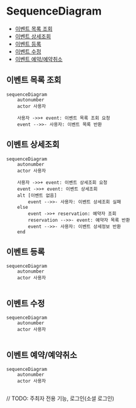 # SequenceDiagram

- [이벤트 목록 조회](#%EC%9D%B4%EB%B2%A4%ED%8A%B8-%EB%AA%A9%EB%A1%9D-%EC%A1%B0%ED%9A%8C)
- [이벤트 상세조회](#%EC%9D%B4%EB%B2%A4%ED%8A%B8-%EC%83%81%EC%84%B8%EC%A1%B0%ED%9A%8C)
- [이벤트 등록](#%EC%9D%B4%EB%B2%A4%ED%8A%B8-%EB%93%B1%EB%A1%9D)
- [이벤트 수정](#%EC%9D%B4%EB%B2%A4%ED%8A%B8-%EC%88%98%EC%A0%95)
- [이벤트 예약/예약취소](#%EC%9D%B4%EB%B2%A4%ED%8A%B8-%EC%98%88%EC%95%BD%EC%98%88%EC%95%BD%EC%B7%A8%EC%86%8C)

## 이벤트 목록 조회

```mermaid
sequenceDiagram
	autonumber
	actor 사용자

	사용자 ->>+ event: 이벤트 목록 조회 요청
	event -->>- 사용자: 이벤트 목록 반환
```

## 이벤트 상세조회

```mermaid
sequenceDiagram
	autonumber
	actor 사용자

	사용자 ->>+ event: 이벤트 상세조회 요청
	event ->>+ event: 이벤트 상세조회
	alt [이벤트 없음]
		event -->>- 사용자: 이벤트 상세조회 실패
	else
		event ->>+ reservation: 예약자 조회
		reservation -->>- event: 예약자 목록 반환
		event -->>- 사용자: 이벤트 상세정보 반환		
	end	
```

## 이벤트 등록

```mermaid
sequenceDiagram
    autonumber
    actor 사용자
    
```

## 이벤트 수정

```mermaid
sequenceDiagram
    autonumber
    actor 사용자
    
```

## 이벤트 예약/예약취소

```mermaid
sequenceDiagram
    autonumber
    actor 사용자
    
```

// TODO: 주최자 전용 기능, 로그인(소셜 로그인)
